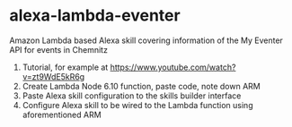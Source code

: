 # alexa-lambda-eventer
Amazon Lambda based Alexa skill covering information of the My Eventer API for events in Chemnitz

1. Tutorial, for example at https://www.youtube.com/watch?v=zt9WdE5kR6g
1. Create Lambda Node 6.10 function, paste code, note down ARM
1. Paste Alexa skill configuration to the skills builder interface
1. Configure Alexa skill to be wired to the Lambda function using aforementioned ARM

